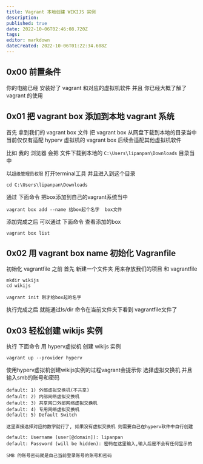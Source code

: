```yaml
---
title: Vagrant 本地创建 WIKIJS 实例
description: 
published: true
date: 2022-10-06T02:46:08.720Z
tags: 
editor: markdown
dateCreated: 2022-10-06T01:22:34.608Z
---
```


## 0x00 前置条件
你的电脑已经 安装好了 vagrant 和对应的虚拟机软件
并且 你已经大概了解了vagrant 的使用 


## 0x01 把 vagrant box 添加到本地 vagrant 系统

首先 拿到我们的 vagrant box 文件
把 vagrant box 从网盘下载到本地的目录当中
当前仅仅有适配 hyperv 虚拟机的 vagrant box 后续会适配其他虚拟机软件


比如 我的 浏览器 会把 文件下载到本地的 `C:\Users\lipanpan\Downloads` 目录当中

以`超级管理员权限` 打开terminal工具 并且进入到这个目录 
```
cd C:\Users\lipanpan\Downloads
```
通过 下面命令 把box添加到自己的vagrant系统当中
```
vagrant box add --name 给box起个名字  box文件
```

添加完成之后 可以通过 下面命令 查看添加的box 
```
vagrant box list
```

## 0x02 用 vagrant box name 初始化 Vagranfile
初始化 vagrantfile 之前 首先 新建一个文件夹 用来存放我们的项目 和 vagrantfile 

```
mkdir wikijs
cd wikijs

vagrant init 刚才给box起的名字
```
执行完成之后 就能通过ls/dir 命令在当前文件夹下看到 vagrantfile文件了 

## 0x03 轻松创建 wikijs 实例 

执行 下面命令 用 hyperv虚拟机 创建 wikijs 实例 

```
vagrant up --provider hyperv 
```

使用hyperv虚拟机创建wikijs实例的过程vagrant会提示你 选择虚拟交换机 并且输入smb的账号和密码

```
default: 1) 外部虚拟交换机(不共享)
default: 2) 内部网络虚拟交换机
default: 3) 共享网口外部网络虚拟交换机
default: 4) 专用网络虚拟交换机
default: 5) Default Switch
    
这里直接选择对应的数字就行了, 如果没有虚拟交换机 则需要自己在hyperv软件中自行创建
```

```
default: Username (user[@domain]): lipanpan
default: Password (will be hidden): 密码在这里输入,输入后是不会有任何显示的
		
SMB 的账号密码就是自己当前登录账号的账号和密码 
```








